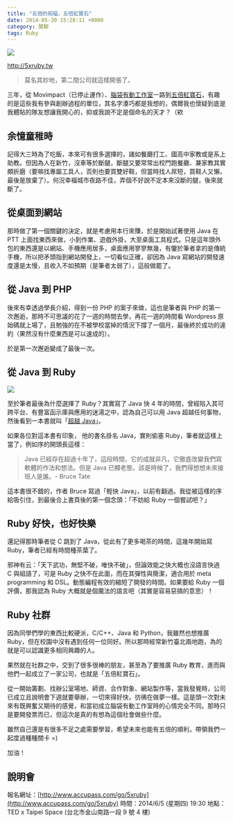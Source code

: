 ```yaml
---
title: "五倍的祝福，五倍紅寶石"
date: 2014-05-30 15:28:11 +0800
category: 閒聊
tags: Ruby
---
```


![](/images/5xruby_logo.png)

http://5xruby.tw

> 莫名其妙地，第二間公司就這樣開張了。

三年，從 Movimpact（已停止運作）、[腦袋有動工作室](http://brainana.com)一路到[五倍紅寶石](http://5xruby.tw)，有趣的是這些我有參與創辦過程的單位，其名字湊巧都是我想的，偶爾我也懷疑到底是我體貼的隊友想讓我開心的，抑或我說不定是個命名的天才？（欸

## 余憶童稚時

記得大三時為了吃飯，本來可有很多選擇的，諸如餐廳打工、國高中家教或是系上助教。但因為人在新竹，沒車等於斷腿，斷腿又要常常出校門跑餐廳、兼家教其實頗折磨（要嘛找專屬工具人，否則也要買雙好鞋，但當時找人屌短，買鞋人又懶，最後是放棄了）。何況幸福城市夜路不佳，弄個不好說不定本來沒斷的腿，後來就斷了。

## 從桌面到網站

那時做了第一個關鍵的決定，就是考慮用本行來賺，於是開始試著使用 Java 在 PTT 上面找東西來做，小到作業、遊戲外掛，大至桌面工具程式。只是這年頭外包的東西還是以網站、手機應用居多，桌面應用寥寥無幾，有鑒於筆者拿的是傳統手機，所以把矛頭指到網站開發上，一切看似正確，卻因為 Java 寫網站的開發速度還是太慢，且收入不如預期（是筆者太弱了），這般做罷了。

## 從 Java 到 PHP

後來有幸透過學長介紹，得到一份 PHP 的案子來做，這也是筆者與 PHP 的第一次邂逅，那時不可思議的花了一週的時間去學，再花一週的時間看 Wordpress 原始碼就上場了，且勉強的在不被學校當掉的情況下撐了一個月，最後終於成功的違約（果然沒有什麼東西是可以速成的）。

於是第一次邂逅變成了最後一次。

## 從 Java 到 Ruby

![](/images/beyond_java.gif)

至於筆者最後為什麼選擇了 Ruby？其實寫了 Java 快 4 年的時間，曾經陷入其可跨平台、有豐富函示庫與應用的迷湯之中，認為自己可以用 Java 超越任何事物，然後看到一本書就叫「[超越 Java](http://shop.oreilly.com/product/9780596100940.do)」。

如果各位對這本書有印象，
他的書名掛名 Java，實則偷塞 Ruby，筆者就這樣上當了，例如序的開頭長這樣：

> Java 已經存在超過十年了，這段時間，它的成就非凡，它徹底改變我們寫軟體的作法和想法。但是 Java 已顯老態，該是時候了，我們得想想未來接班人是誰。- Bruce Tate

這本書很不錯的，作者 Bruce 寫過「輕快 Java」，以前有翻過。我從被這樣的序給吸引住，到最後合上書頁後的第一個念頭：「不妨給 Ruby 一個嘗試吧？」

## Ruby 好快，也好快樂

還記得那時筆者從 C 跳到了 Java，從此有了更多喝茶的時間，這幾年開始寫 Ruby，筆者已經有時間種茶葉了。

邪神有云：「天下武功，無堅不破，唯快不破」，但論效能之快大概也沒語言快過 C 與組語了，可是 Ruby 之快不在此面，而在其彈性與簡潔，適合用於 meta programming 和 DSL。動態編程有效的縮短了開發的時間。如果要給 Ruby 一個評價，那我認為 Ruby 大概就是個魔法的語言吧（其實是容易惡搞的意思）！

## Ruby 社群

因為同學們學的東西比較硬派，C/C++、Java 和 Python，我雖然也想推廣 Ruby，但在校園中沒有遇到任何一位同好。所以那時經常新竹臺北兩地跑，為的就是可以認識更多相同興趣的人。

果然就在社群之中，交到了很多很棒的朋友，甚至為了要推廣 Ruby 教育，進而與他們一起成立了一家公司，也就是「五倍紅寶石」。

從一開始籌劃、找辦公室場地、師資、合作對象、網站製作等，當我發覺時，公司已成立且說明會下週就要舉辦，一切來得好快，彷彿在做夢一樣。這是頭一次對未來有既興奮又期待的感覺，和當初成立腦袋有動工作室時的心情完全不同。那時只是要開發票而已，但這次是真的有想為這個社會做些什麼。

雖然自己還是有很多不足之處需要學習，希望未來也能有五倍的順利，帶領我們一起度過種種關卡 =)

加油！

## 說明會

報名網址：[http://www.accupass.com/go/5xruby](http://www.accupass.com/go/5xruby)
時間：2014/6/5 (星期四) 19:30
地點：TED x Taipei Space (台北市金山南路一段 9 號 4 樓)